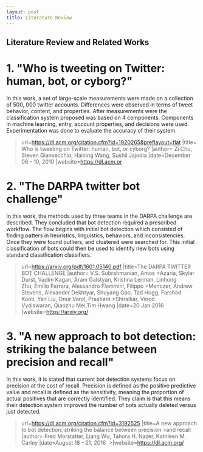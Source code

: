 ```yaml
---
layout: post
title: Literature Review
---
```

## Literature Review and Related Works

# 1. "Who is tweeting on Twitter: human, bot, or cyborg?"

In this work, a set of large-scale measurements were made on a collection of 500, 000 twitter accounts. Differences were observed in terms of tweet behavior, content, and properties. After measurements were the classification system proposed was based on 4 components. Components in machine learning, entry, account properties, and decisions were used. Experimentation was done to evaluate the accuracy of their system. 

>url=https://dl.acm.org/citation.cfm?id=1920265&preflayout=flat |title= Who is tweeting on Twitter: human, bot, or cyborg?
>|author= Zi Chu, Steven Gianvecchio, Haining Wang, Sushil Jajodia |date=December 06 - 10, 2010 |website=https://dl.acm.or

# 2. "The DARPA twitter bot challenge"

In this work, the methods used by three teams in the DARPA challenge are described. They concluded that bot detection required a prescribed workflow. The flow begins with initial bot detection which consisted of finding patters in heuristics, linguistics, behaviors, and inconsistencies. Once they were found outliers, and clustered were searched for. This initial classification of bots could then be used to identify new bots using standard classification classifiers.

>url=https://arxiv.org/pdf/1601.05140.pdf |title=The DARPA TWITTER BOT CHALLENGE |author= V.S. Subrahmanian, Amos >Azaria, Skylar Durst, Vadim Kagan, Aram Galstyan, Kristina Lerman, Linhong Zhu, Emilio Ferrara, Alessandro Flammini, Filippo >Menczer, Andrew Stevens, Alexander Dekhtyar, Shuyang Gao, Tad Hogg, Farshad Kooti, Yan Liu, Onur Varol, Prashant >Shiralkar, Vinod Vydiswaran, Qiaozhu Mei,Tim Hwang |date=20 Jan 2016  |website=https://arxiv.org/

# 3. "A new approach to bot detection: striking the balance between precision and recall"

In this work, it is stated that current bot detection systems focus on precision at the cost of recall. Precision is defined as the positive predictive value and recall is defined as the sensitivity, meaning the proportion of actual positives that are correctly identified. They claim is that this means their detection system improved the number of bots actually deleted versus just detected. 

>url=https://dl.acm.org/citation.cfm?id=3192525 |title=A new approach to bot detection: striking the balance between precision >and recall |author= Fred Morstatter, Liang Wu, Tahora H. Nazer, Kathleen M. Carley |date=August 18 - 21, 2016  >|website=https://dl.acm.org/
